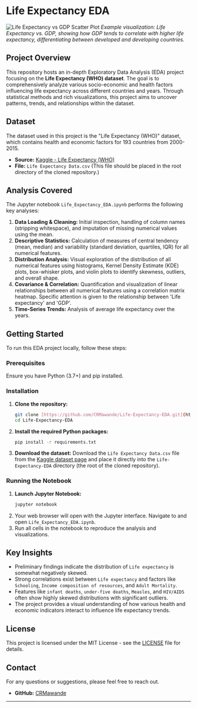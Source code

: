 # Life Expectancy EDA

![Life Expectancy vs GDP Scatter Plot](![life_expectancy_gdp_scatterplot](https://github.com/user-attachments/assets/c982a0d7-10b3-4365-ab90-5c7d5cfb67c3)
)
*Example visualization: Life Expectancy vs. GDP, showing how GDP tends to correlate with higher life expectancy, differentiating between developed and developing countries.*

## Project Overview

This repository hosts an in-depth Exploratory Data Analysis (EDA) project focusing on the **Life Expectancy (WHO) dataset**. The goal is to comprehensively analyze various socio-economic and health factors influencing life expectancy across different countries and years. Through statistical methods and rich visualizations, this project aims to uncover patterns, trends, and relationships within the dataset.

## Dataset

The dataset used in this project is the "Life Expectancy (WHO)" dataset, which contains health and economic factors for 193 countries from 2000-2015.

* **Source:** [Kaggle - Life Expectancy (WHO)](https://www.kaggle.com/datasets/kumarajarshi/life-expectancy-who)
* **File:** `Life Expectancy Data.csv` (This file should be placed in the root directory of the cloned repository.)

## Analysis Covered

The Jupyter notebook `Life_Expectancy_EDA.ipynb` performs the following key analyses:

1.  **Data Loading & Cleaning:** Initial inspection, handling of column names (stripping whitespace), and imputation of missing numerical values using the mean.
2.  **Descriptive Statistics:** Calculation of measures of central tendency (mean, median) and variability (standard deviation, quartiles, IQR) for all numerical features.
3.  **Distribution Analysis:** Visual exploration of the distribution of all numerical features using histograms, Kernel Density Estimate (KDE) plots, box-whisker plots, and violin plots to identify skewness, outliers, and overall shape.
4.  **Covariance & Correlation:** Quantification and visualization of linear relationships between all numerical features using a correlation matrix heatmap. Specific attention is given to the relationship between 'Life expectancy' and 'GDP'.
5.  **Time-Series Trends:** Analysis of average life expectancy over the years.

## Getting Started

To run this EDA project locally, follow these steps:

### Prerequisites

Ensure you have Python (3.7+) and pip installed.

### Installation

1.  **Clone the repository:**
    ```bash
    git clone [https://github.com/CRMawande/Life-Expectancy-EDA.git](https://github.com/CRMawande/Life-Expectancy-EDA.git)
    cd Life-Expectancy-EDA
    ```
2.  **Install the required Python packages:**
    ```bash
    pip install -r requirements.txt
    ```
3.  **Download the dataset:**
    Download the `Life Expectancy Data.csv` file from the [Kaggle dataset page](https://www.kaggle.com/datasets/kumarajarshi/life-expectancy-who) and place it directly into the `Life-Expectancy-EDA` directory (the root of the cloned repository).

### Running the Notebook

1.  **Launch Jupyter Notebook:**
    ```bash
    jupyter notebook
    ```
2.  Your web browser will open with the Jupyter interface. Navigate to and open `Life_Expectancy_EDA.ipynb`.
3.  Run all cells in the notebook to reproduce the analysis and visualizations.

## Key Insights

* Preliminary findings indicate the distribution of `Life expectancy` is somewhat negatively skewed.
* Strong correlations exist between `Life expectancy` and factors like `Schooling`, `Income composition of resources`, and `Adult Mortality`.
* Features like `infant deaths`, `under-five deaths`, `Measles`, and `HIV/AIDS` often show highly skewed distributions with significant outliers.
* The project provides a visual understanding of how various health and economic indicators interact to influence life expectancy trends.

## License

This project is licensed under the MIT License - see the [LICENSE](LICENSE) file for details.

## Contact

For any questions or suggestions, please feel free to reach out.

* **GitHub:** [CRMawande](https://github.com/CRMawande)

---
